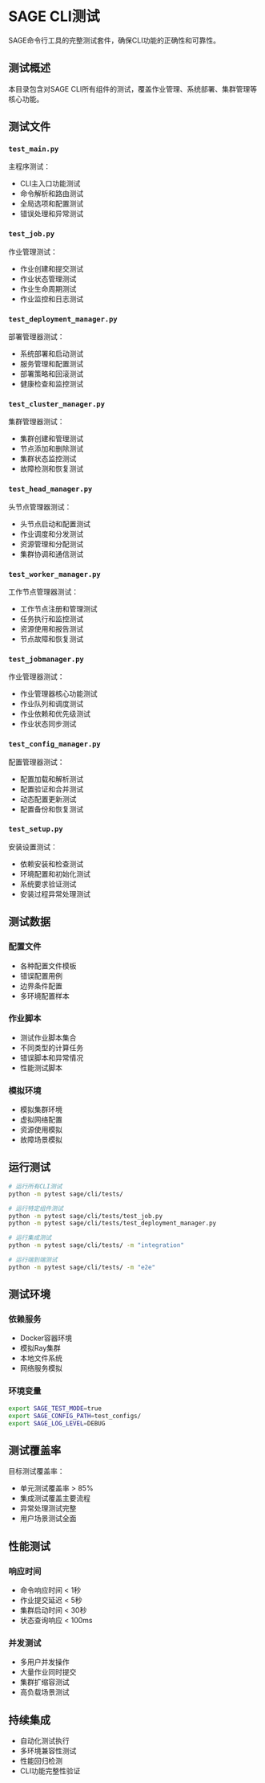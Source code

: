 # SAGE CLI测试

SAGE命令行工具的完整测试套件，确保CLI功能的正确性和可靠性。

## 测试概述

本目录包含对SAGE CLI所有组件的测试，覆盖作业管理、系统部署、集群管理等核心功能。

## 测试文件

### `test_main.py`
主程序测试：
- CLI主入口功能测试
- 命令解析和路由测试
- 全局选项和配置测试
- 错误处理和异常测试

### `test_job.py`
作业管理测试：
- 作业创建和提交测试
- 作业状态管理测试
- 作业生命周期测试
- 作业监控和日志测试

### `test_deployment_manager.py`
部署管理器测试：
- 系统部署和启动测试
- 服务管理和配置测试
- 部署策略和回滚测试
- 健康检查和监控测试

### `test_cluster_manager.py`
集群管理器测试：
- 集群创建和管理测试
- 节点添加和删除测试
- 集群状态监控测试
- 故障检测和恢复测试

### `test_head_manager.py`
头节点管理器测试：
- 头节点启动和配置测试
- 作业调度和分发测试
- 资源管理和分配测试
- 集群协调和通信测试

### `test_worker_manager.py`
工作节点管理器测试：
- 工作节点注册和管理测试
- 任务执行和监控测试
- 资源使用和报告测试
- 节点故障和恢复测试

### `test_jobmanager.py`
作业管理器测试：
- 作业管理器核心功能测试
- 作业队列和调度测试
- 作业依赖和优先级测试
- 作业状态同步测试

### `test_config_manager.py`
配置管理器测试：
- 配置加载和解析测试
- 配置验证和合并测试
- 动态配置更新测试
- 配置备份和恢复测试

### `test_setup.py`
安装设置测试：
- 依赖安装和检查测试
- 环境配置和初始化测试
- 系统要求验证测试
- 安装过程异常处理测试

## 测试数据

### 配置文件
- 各种配置文件模板
- 错误配置用例
- 边界条件配置
- 多环境配置样本

### 作业脚本
- 测试作业脚本集合
- 不同类型的计算任务
- 错误脚本和异常情况
- 性能测试脚本

### 模拟环境
- 模拟集群环境
- 虚拟网络配置
- 资源使用模拟
- 故障场景模拟

## 运行测试

```bash
# 运行所有CLI测试
python -m pytest sage/cli/tests/

# 运行特定组件测试
python -m pytest sage/cli/tests/test_job.py
python -m pytest sage/cli/tests/test_deployment_manager.py

# 运行集成测试
python -m pytest sage/cli/tests/ -m "integration"

# 运行端到端测试
python -m pytest sage/cli/tests/ -m "e2e"
```

## 测试环境

### 依赖服务
- Docker容器环境
- 模拟Ray集群
- 本地文件系统
- 网络服务模拟

### 环境变量
```bash
export SAGE_TEST_MODE=true
export SAGE_CONFIG_PATH=test_configs/
export SAGE_LOG_LEVEL=DEBUG
```

## 测试覆盖率

目标测试覆盖率：
- 单元测试覆盖率 > 85%
- 集成测试覆盖主要流程
- 异常处理测试完整
- 用户场景测试全面

## 性能测试

### 响应时间
- 命令响应时间 < 1秒
- 作业提交延迟 < 5秒
- 集群启动时间 < 30秒
- 状态查询响应 < 100ms

### 并发测试
- 多用户并发操作
- 大量作业同时提交
- 集群扩缩容测试
- 高负载场景测试

## 持续集成

- 自动化测试执行
- 多环境兼容性测试
- 性能回归检测
- CLI功能完整性验证
